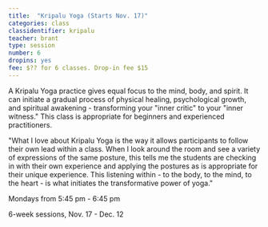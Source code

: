 ```yaml
---
title:  "Kripalu Yoga (Starts Nov. 17)"
categories: class
classidentifier: kripalu
teacher: brant
type: session
number: 6
dropins: yes
fee: $?? for 6 classes. Drop-in fee $15
---
```

A Kripalu Yoga practice gives equal focus to the mind, body, and spirit. It can initiate a gradual process of physical healing, psychological growth, and spiritual awakening - transforming your "inner critic" to your "inner witness." This class is appropriate for beginners and experienced practitioners.

"What I love about Kripalu Yoga is the way it allows participants to follow their own lead within a class. When I look around the room and see a variety of expressions of the same posture, this tells me the students are checking in with their own experience and applying the postures as is appropriate for their unique experience. This listening within  - to the body, to the mind, to the heart - is what initiates the transformative power of yoga."

Mondays from 5:45 pm - 6:45 pm

6-week sessions, Nov. 17 - Dec. 12
